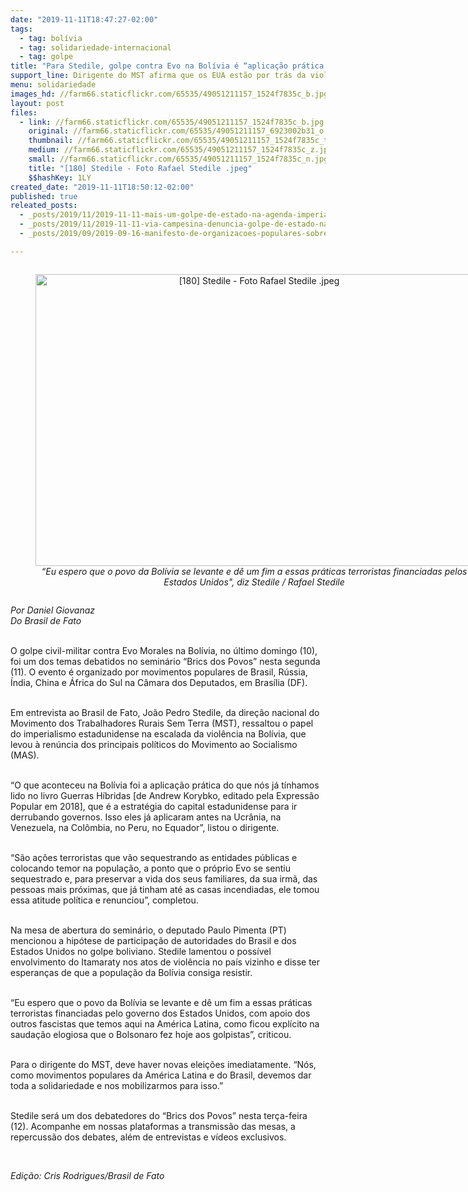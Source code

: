 ```yaml
---
date: "2019-11-11T18:47:27-02:00"
tags:
  - tag: bolívia
  - tag: solidariedade-internacional
  - tag: golpe
title: "Para Stedile, golpe contra Evo na Bolívia é “aplicação prática das guerras híbridas”"
support_line: Dirigente do MST afirma que os EUA estão por trás da violência que levou o presidente boliviano a renunciar
menu: solidariedade
images_hd: //farm66.staticflickr.com/65535/49051211157_1524f7835c_b.jpg
layout: post
files:
  - link: //farm66.staticflickr.com/65535/49051211157_1524f7835c_b.jpg
    original: //farm66.staticflickr.com/65535/49051211157_6923002b31_o.jpg
    thumbnail: //farm66.staticflickr.com/65535/49051211157_1524f7835c_t.jpg
    medium: //farm66.staticflickr.com/65535/49051211157_1524f7835c_z.jpg
    small: //farm66.staticflickr.com/65535/49051211157_1524f7835c_n.jpg
    title: "[180] Stedile - Foto Rafael Stedile .jpeg"
    $$hashKey: 1LY
created_date: "2019-11-11T18:50:12-02:00"
published: true
releated_posts:
  - _posts/2019/11/2019-11-11-mais-um-golpe-de-estado-na-agenda-imperialista-o-neofascismo-se-impos-na-bolivia.md
  - _posts/2019/11/2019-11-11-via-campesina-denuncia-golpe-de-estado-na-bolivia.md
  - _posts/2019/09/2019-09-16-manifesto-de-organizacoes-populares-sobre-ameaca-de-intervencao-militar-na-venezuela.md

---
```

<div style="text-align:center">
<figure class="image" style="display:inline-block"><img alt="[180] Stedile - Foto Rafael Stedile .jpeg" height="467" src="//farm66.staticflickr.com/65535/49051211157_1524f7835c_b.jpg" width="700" />
<figcaption><em>&ldquo;Eu espero que o povo da Bol&iacute;via se levante e d&ecirc; um fim a essas pr&aacute;ticas terroristas financiadas pelos Estados Unidos&quot;, diz Stedile / Rafael Stedile</em></figcaption>
</figure>
</div>

<p><em>Por Daniel Giovanaz<br />
Do Brasil de Fato&nbsp;</em></p>

<p><br />
O golpe civil-militar contra Evo Morales na Bol&iacute;via, no &uacute;ltimo domingo (10), foi um dos temas debatidos no semin&aacute;rio &ldquo;Brics dos Povos&rdquo; nesta segunda (11). O evento &eacute; organizado por movimentos populares de Brasil, R&uacute;ssia, &Iacute;ndia, China e &Aacute;frica do Sul na C&acirc;mara dos Deputados, em Bras&iacute;lia (DF).<br />
&nbsp;</p>

<p>Em entrevista ao Brasil de Fato, Jo&atilde;o Pedro Stedile, da dire&ccedil;&atilde;o nacional do Movimento dos Trabalhadores Rurais Sem Terra (MST), ressaltou o papel do imperialismo estadunidense na escalada da viol&ecirc;ncia na Bol&iacute;via, que levou &agrave; ren&uacute;ncia dos principais pol&iacute;ticos do Movimento ao Socialismo (MAS).<br />
&nbsp;</p>

<p>&ldquo;O que aconteceu na Bol&iacute;via foi a aplica&ccedil;&atilde;o pr&aacute;tica do que n&oacute;s j&aacute; t&iacute;nhamos lido no livro Guerras H&iacute;bridas [de Andrew Korybko, editado pela Express&atilde;o Popular em 2018], que &eacute; a estrat&eacute;gia do capital estadunidense para ir derrubando governos. Isso eles j&aacute; aplicaram antes na Ucr&acirc;nia, na Venezuela, na Col&ocirc;mbia, no Peru, no Equador&rdquo;, listou o dirigente.<br />
&nbsp;</p>

<p>&ldquo;S&atilde;o a&ccedil;&otilde;es terroristas que v&atilde;o sequestrando as entidades p&uacute;blicas e colocando temor na popula&ccedil;&atilde;o, a ponto que o pr&oacute;prio Evo se sentiu sequestrado e, para preservar a vida dos seus familiares, da sua irm&atilde;, das pessoas mais pr&oacute;ximas, que j&aacute; tinham at&eacute; as casas incendiadas, ele tomou essa atitude pol&iacute;tica e renunciou&rdquo;, completou.<br />
&nbsp;</p>

<p>Na mesa de abertura do semin&aacute;rio, o deputado Paulo Pimenta (PT) mencionou a hip&oacute;tese de participa&ccedil;&atilde;o de autoridades do Brasil e dos Estados Unidos no golpe boliviano. Stedile lamentou o poss&iacute;vel envolvimento do Itamaraty nos atos de viol&ecirc;ncia no pa&iacute;s vizinho e disse ter esperan&ccedil;as de que a popula&ccedil;&atilde;o da Bol&iacute;via consiga resistir.<br />
&nbsp;</p>

<p>&ldquo;Eu espero que o povo da Bol&iacute;via se levante e d&ecirc; um fim a essas pr&aacute;ticas terroristas financiadas pelo governo dos Estados Unidos, com apoio dos outros fascistas que temos aqui na Am&eacute;rica Latina, como ficou expl&iacute;cito na sauda&ccedil;&atilde;o elogiosa que o Bolsonaro fez hoje aos golpistas&rdquo;, criticou.<br />
&nbsp;</p>

<p>Para o dirigente do MST, deve haver novas elei&ccedil;&otilde;es imediatamente. &ldquo;N&oacute;s, como movimentos populares da Am&eacute;rica Latina e do Brasil, devemos dar toda a solidariedade e nos mobilizarmos para isso.&rdquo;<br />
&nbsp;</p>

<p>Stedile ser&aacute; um dos debatedores do &ldquo;Brics dos Povos&rdquo; nesta ter&ccedil;a-feira (12). Acompanhe em nossas plataformas a transmiss&atilde;o das mesas, a repercuss&atilde;o dos debates, al&eacute;m de entrevistas e v&iacute;deos exclusivos.</p>

<p>&nbsp;</p>

<p><em>Edi&ccedil;&atilde;o: Cris Rodrigues/Brasil de Fato</em></p>
